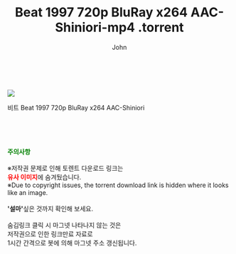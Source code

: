 ﻿---
layout: post
title:  "                    Beat 1997 720p BluRay x264 AAC-Shiniori-mp4                .torrent"
author: John
categories: [ 영화 ]
tags: [  ]
image: https://torrentrj58.com/uploadfile/full/acd0c3ed9c69e4d65b8282e33bcfeee3d09211d2.jpg 
description: "                    Beat 1997 720p BluRay x264 AAC-Shiniori-mp4                 torrent 정보 공유"
toc: true
toc_sticky: true
---

<br>
<p><img src="https://torrentrj58.com/uploadfile/full/acd0c3ed9c69e4d65b8282e33bcfeee3d09211d2.jpg"/></p>
 비트 Beat 1997 720p BluRay x264 AAC-Shiniori    
    
<br><br><br>
<p data-ke-size="size16"><b><span style="color: green;">주의사항</span></b><br /><br />※저작권 문제로 인해 토렌트 다운로드 링크는<br /><b><span style="color: red;">유사 이미지</span></b>에 숨겨뒀습니다.<br />※Due to copyright issues, the torrent download link is hidden where it looks like an image.<br /><br /><b>'설마'</b>싶은 것까지 확인해 보세요.<br /><br />숨김링크 클릭 시 마그넷 나타나지 않는 것은<br />저작권으로 인한 링크만료 자료로<br />1시간 간격으로 봇에 의해 마그넷 주소 갱신됩니다.</p>
